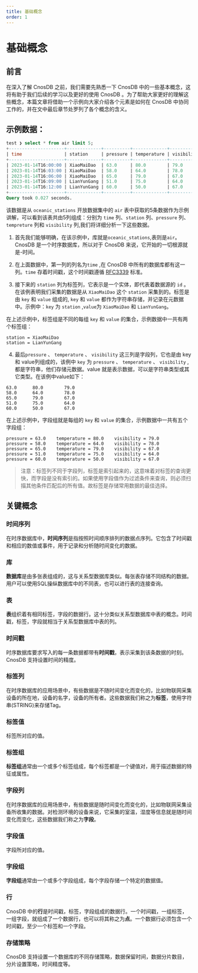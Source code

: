 ```yaml
---
title: 基础概念
order: 1
---
```


# 基础概念
## 前言

在深入了解 CnosDB 之前，我们需要先熟悉一下 CnosDB 中的一些基本概念，这将有助于我们后续的学习以及更好的使用 CnosDB 。为了帮助大家更好的理解这些概念，本篇文章将借助一个示例向大家介绍各个元素是如何在 CnosDB 中协同工作的，并在文中最后章节处罗列了各个概念的含义。

## 示例数据：

``` sql
test ❯ select * from air limit 5;
+---------------------+-------------+----------+-------------+------------+
| time                | station     | pressure | temperature | visibility |
+---------------------+-------------+----------+-------------+------------+
| 2023-01-14T16:00:00 | XiaoMaiDao  | 63.0     | 80.0        | 79.0       |
| 2023-01-14T16:03:00 | XiaoMaiDao  | 58.0     | 64.0        | 78.0       |
| 2023-01-14T16:06:00 | XiaoMaiDao  | 65.0     | 79.0        | 67.0       |
| 2023-01-14T16:09:00 | LianYunGang | 51.0     | 75.0        | 64.0       |
| 2023-01-14T16:12:00 | LianYunGang | 60.0     | 50.0        | 67.0       |
+---------------------+-------------+----------+-------------+------------+
Query took 0.027 seconds.
```
该数据是从 `oceanic_stations` 开放数据集中的 `air` 表中获取的5条数据作为示例讲解，可以看到该表共由5列组成：分别为 `time` 列、`station` 列、`pressure` 列、`tempreture` 列和 `visibility` 列,我们将详细分析一下这些数据。

1. 首先我们能够明确，在该示例中，库就是`oceanic_stations`,表则是`air`。CnosDB 是一个时序数据库，所以对于 CnosDB 来说，它开始的一切根源就是-时间。

2. 在上面数据中，第一列的列名为`time` ,在 CnosDB 中所有的数据库都有这一列。`time` 存着时间戳，这个时间戳遵循 [RFC3339](https://www.ietf.org/rfc/rfc3339.txt) 标准。

3. 接下来的 `station` 列为标签列，它表示是一个实体，即代表着数据源的 `id` 。在该例表明我们采集的数据是从 `XiaoMaiDao` 这个 `station` 采集到的。标签是由 `key` 和 `value` 组成的, `key` 和 `value` 都作为字符串存储，并记录在元数据中。示例中：`key` 为 `station` ,`value`为 `XiaoMaiDao` 和 `LianYunGang`。

在上述示例中，标签组是不同的每组 `key` 和 `value` 的集合，示例数据中一共有两个标签组：
```text
station = XiaoMaiDao
station = LianYunGang
```

4. 最后`pressure` 、 `temperature` 、 `visibility` 这三列是字段列，它也是由 key 和 value列组成的，该例中 `key` 为 `pressure` 、 `temperature` 、 `visibility` ,都是字符串，他们存储元数据。value 就是表示数据，可以是字符串类型或其它类型。在该例中value如下：

``` text
63.0      80.0        79.0       
58.0      64.0        78.0       
65.0      79.0        67.0       
51.0      75.0        64.0       
60.0      50.0        67.0       
```
在上述示例中，字段组就是每组的 `key` 和 `value` 的集合，示例数据中一共有五个字段组：

``` text
pressure = 63.0    temperature = 80.0    visibility = 79.0       
pressure = 58.0    temperature = 64.0    visibility = 78.0       
pressure = 65.0    temperature = 79.0    visibility = 67.0       
pressure = 51.0    temperature = 75.0    visibility = 64.0       
pressure = 60.0    temperature = 50.0    visibility = 67.0       
```
>注意：标签列不同于字段列，标签是索引起来的，这意味着对标签的查询更快，而字段是没有索引的。如果使用字段值作为过滤条件来查询，则必须扫描其他条件匹配后的所有值。故标签是存储常用数据的最佳选择。
## 关键概念
### 时间序列
在时序数据库中，**时间序列**是指按照时间顺序排列的数据点序列。它包含了时间戳和相应的数值或事件，用于记录和分析随时间变化的数据。
### 库
**数据库**是由多张表组成的，这与关系型数据库类似。每张表存储不同结构的数据。用户可以使用SQL操纵数据库中的不同表，也可以进行表的连接查询。
### 表
**表**组织着有相同标签，字段的数据行。这十分类似关系型数据库中表的概念。时间戳，标签，字段就相当于关系型数据库中表的列。
### 时间戳
时序数据库要求写入的每一条数据都带有**时间戳**，表示采集到该条数据的时刻。CnosDB 支持设置时间的精度。
### 标签列
在时序数据库的应用场景中，有些数据是不随时间变化而变化的，比如物联网采集设备的所在地，设备的名字，设备的所有者。这些数据我们称之为**标签**，使用字符串(STRING)来存储Tag。
### 标签值
标签所对应的值。
### 标签组
**标签组**通常由一个或多个标签组成，每个标签都是一个键值对，用于描述数据的特征或属性。
### 字段列
在时序数据库的应用场景中，有些数据是随时间变化而变化的，比如物联网采集设备所收集的数据。对检测环境的设备来说，它采集的室温，湿度等信息就是随时间变化而变化，这些数据我们称之为**字段**。
### 字段值
字段所对应的值。
### 字段组
**字段组**通常由一个或多个字段组成，每个字段存储一个特定的数据值。
### 行
CnosDB 中的**行**是时间戳，标签，字段组成的数据行。一个时间戳，一组标签，一组字段，就组成了一个数据行，也可以将其称之为**点**。一个数据行必须包含一个时间戳，至少一个标签和一个字段。
### 存储策略
CnosDB 支持设置一个数据库的不同存储策略，数据保留时间，数据分片数目，分片设置策略，时间精度等。



